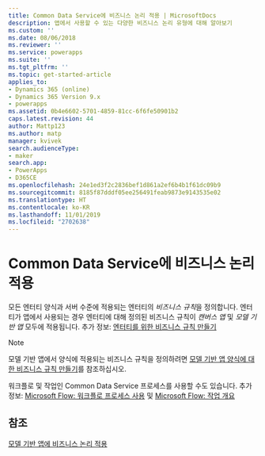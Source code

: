 ```yaml
---
title: Common Data Service에 비즈니스 논리 적용 | MicrosoftDocs
description: 앱에서 사용할 수 있는 다양한 비즈니스 논리 유형에 대해 알아보기
ms.custom: ''
ms.date: 08/06/2018
ms.reviewer: ''
ms.service: powerapps
ms.suite: ''
ms.tgt_pltfrm: ''
ms.topic: get-started-article
applies_to:
- Dynamics 365 (online)
- Dynamics 365 Version 9.x
- powerapps
ms.assetid: 0b4e6602-5701-4859-81cc-6f6fe50901b2
caps.latest.revision: 44
author: Mattp123
ms.author: matp
manager: kvivek
search.audienceType:
- maker
search.app:
- PowerApps
- D365CE
ms.openlocfilehash: 24e1ed3f2c2836bef1d861a2ef6b4b1f61dc09b9
ms.sourcegitcommit: 8185f87dddf05ee256491feab9873e9143535e02
ms.translationtype: HT
ms.contentlocale: ko-KR
ms.lasthandoff: 11/01/2019
ms.locfileid: "2702638"
---
```

# <a name="apply-business-logic-in-common-data-service"></a>Common Data Service에 비즈니스 논리 적용

모든 엔터티 양식과 서버 수준에 적용되는 엔터티의 *비즈니스 규칙*을 정의합니다. 엔터티가 앱에서 사용되는 경우 엔터티에 대해 정의된 비즈니스 규칙이 *캔버스 앱* 및 *모델 기반 앱* 모두에 적용됩니다. 추가 정보: [엔터티를 위한 비즈니스 규칙 만들기](data-platform-create-business-rule.md)

> [!NOTE]
> 모델 기반 앱에서 양식에 적용되는 비즈니스 규칙을 정의하려면 [모델 기반 앱 양식에 대한 비즈니스 규칙 만들기](../model-driven-apps/create-business-rules-recommendations-apply-logic-form.md)를 참조하십시오.

워크플로 및 작업인 Common Data Service 프로세스를 사용할 수도 있습니다. 추가 정보: [Microsoft Flow: 워크플로 프로세스 사용](/flow/workflow-processes) 및 [Microsoft Flow: 작업 개요](/flow/actions)

## <a name="see-also"></a>참조

[모델 기반 앱에 비즈니스 논리 적용](../model-driven-apps/guide-staff-through-common-tasks-processes.md)

